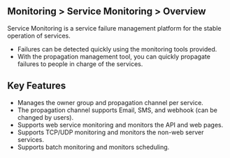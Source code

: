 ## Monitoring > Service Monitoring > Overview

Service Monitoring is a service failure management platform for the stable operation of services. 
- Failures can be detected quickly using the monitoring tools provided.
- With the propagation management tool, you can quickly propagate failures to people in charge of the services.

## Key Features
-  Manages the owner group and propagation channel per service.
- The propagation channel supports Email, SMS, and webhook (can be changed by users).
- Supports web service monitoring and monitors the API and web pages.
- Supports TCP/UDP monitoring and monitors the non-web server services.
- Supports batch monitoring and monitors scheduling.
